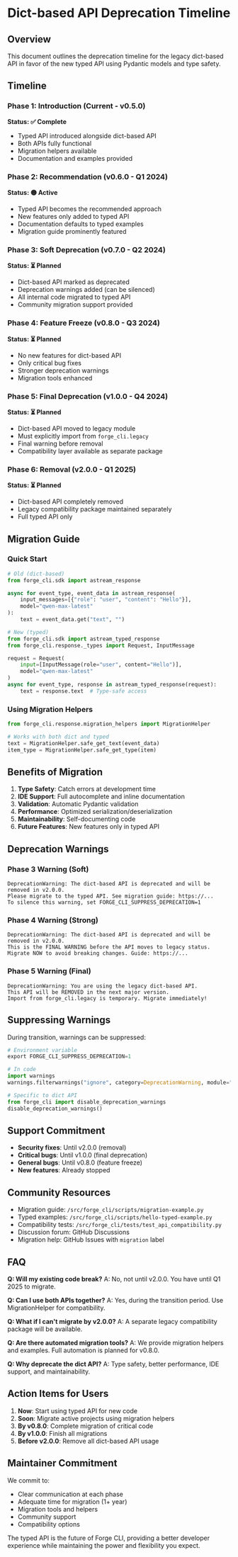 # Dict-based API Deprecation Timeline

## Overview

This document outlines the deprecation timeline for the legacy dict-based API in favor of the new typed API using Pydantic models and type safety.

## Timeline

### Phase 1: Introduction (Current - v0.5.0)
**Status: ✅ Complete**

- Typed API introduced alongside dict-based API
- Both APIs fully functional
- Migration helpers available
- Documentation and examples provided

### Phase 2: Recommendation (v0.6.0 - Q1 2024)
**Status: 🟡 Active**

- Typed API becomes the recommended approach
- New features only added to typed API
- Documentation defaults to typed examples
- Migration guide prominently featured

### Phase 3: Soft Deprecation (v0.7.0 - Q2 2024)
**Status: ⏳ Planned**

- Dict-based API marked as deprecated
- Deprecation warnings added (can be silenced)
- All internal code migrated to typed API
- Community migration support provided

### Phase 4: Feature Freeze (v0.8.0 - Q3 2024)
**Status: ⏳ Planned**

- No new features for dict-based API
- Only critical bug fixes
- Stronger deprecation warnings
- Migration tools enhanced

### Phase 5: Final Deprecation (v1.0.0 - Q4 2024)
**Status: ⏳ Planned**

- Dict-based API moved to legacy module
- Must explicitly import from `forge_cli.legacy`
- Final warning before removal
- Compatibility layer available as separate package

### Phase 6: Removal (v2.0.0 - Q1 2025)
**Status: ⏳ Planned**

- Dict-based API completely removed
- Legacy compatibility package maintained separately
- Full typed API only

## Migration Guide

### Quick Start

```python
# Old (dict-based)
from forge_cli.sdk import astream_response

async for event_type, event_data in astream_response(
    input_messages=[{"role": "user", "content": "Hello"}],
    model="qwen-max-latest"
):
    text = event_data.get("text", "")

# New (typed)
from forge_cli.sdk import astream_typed_response
from forge_cli.response._types import Request, InputMessage

request = Request(
    input=[InputMessage(role="user", content="Hello")],
    model="qwen-max-latest"
)
async for event_type, response in astream_typed_response(request):
    text = response.text  # Type-safe access
```

### Using Migration Helpers

```python
from forge_cli.response.migration_helpers import MigrationHelper

# Works with both dict and typed
text = MigrationHelper.safe_get_text(event_data)
item_type = MigrationHelper.safe_get_type(item)
```

## Benefits of Migration

1. **Type Safety**: Catch errors at development time
2. **IDE Support**: Full autocomplete and inline documentation
3. **Validation**: Automatic Pydantic validation
4. **Performance**: Optimized serialization/deserialization
5. **Maintainability**: Self-documenting code
6. **Future Features**: New features only in typed API

## Deprecation Warnings

### Phase 3 Warning (Soft)
```
DeprecationWarning: The dict-based API is deprecated and will be removed in v2.0.0.
Please migrate to the typed API. See migration guide: https://...
To silence this warning, set FORGE_CLI_SUPPRESS_DEPRECATION=1
```

### Phase 4 Warning (Strong)
```
DeprecationWarning: The dict-based API is deprecated and will be removed in v2.0.0.
This is the FINAL WARNING before the API moves to legacy status.
Migrate NOW to avoid breaking changes. Guide: https://...
```

### Phase 5 Warning (Final)
```
DeprecationWarning: You are using the legacy dict-based API.
This API will be REMOVED in the next major version.
Import from forge_cli.legacy is temporary. Migrate immediately!
```

## Suppressing Warnings

During transition, warnings can be suppressed:

```python
# Environment variable
export FORGE_CLI_SUPPRESS_DEPRECATION=1

# In code
import warnings
warnings.filterwarnings("ignore", category=DeprecationWarning, module="forge_cli")

# Specific to dict API
from forge_cli import disable_deprecation_warnings
disable_deprecation_warnings()
```

## Support Commitment

- **Security fixes**: Until v2.0.0 (removal)
- **Critical bugs**: Until v1.0.0 (final deprecation)
- **General bugs**: Until v0.8.0 (feature freeze)
- **New features**: Already stopped

## Community Resources

- Migration guide: `/src/forge_cli/scripts/migration-example.py`
- Typed examples: `/src/forge_cli/scripts/hello-typed-example.py`
- Compatibility tests: `/src/forge_cli/tests/test_api_compatibility.py`
- Discussion forum: GitHub Discussions
- Migration help: GitHub Issues with `migration` label

## FAQ

**Q: Will my existing code break?**
A: No, not until v2.0.0. You have until Q1 2025 to migrate.

**Q: Can I use both APIs together?**
A: Yes, during the transition period. Use MigrationHelper for compatibility.

**Q: What if I can't migrate by v2.0.0?**
A: A separate legacy compatibility package will be available.

**Q: Are there automated migration tools?**
A: We provide migration helpers and examples. Full automation is planned for v0.8.0.

**Q: Why deprecate the dict API?**
A: Type safety, better performance, IDE support, and maintainability.

## Action Items for Users

1. **Now**: Start using typed API for new code
2. **Soon**: Migrate active projects using migration helpers
3. **By v0.8.0**: Complete migration of critical code
4. **By v1.0.0**: Finish all migrations
5. **Before v2.0.0**: Remove all dict-based API usage

## Maintainer Commitment

We commit to:
- Clear communication at each phase
- Adequate time for migration (1+ year)
- Migration tools and helpers
- Community support
- Compatibility options

The typed API is the future of Forge CLI, providing a better developer experience while maintaining the power and flexibility you expect.